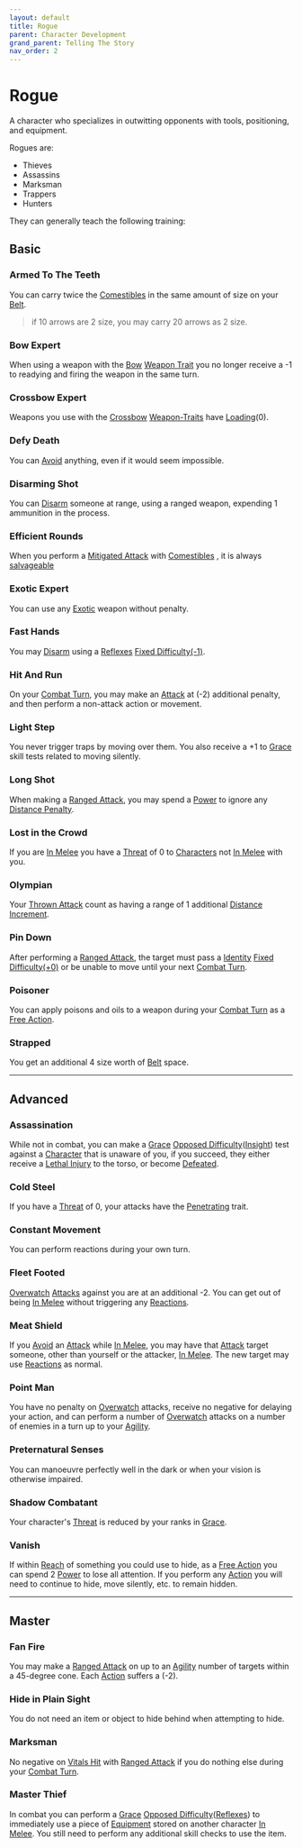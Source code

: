 ```yaml
---
layout: default
title: Rogue
parent: Character Development
grand_parent: Telling The Story
nav_order: 2
---
```

# Rogue
A character who specializes in outwitting opponents with tools, positioning, and equipment.

Rogues are: 
* Thieves
* Assassins
* Marksman
* Trappers
* Hunters

They can generally teach the following training:

## Basic

### Armed To The Teeth
You can carry twice the [Comestibles](Core/Comestibles.md) in the same amount of size on your [Belt](Storage#Belt). 

> if 10 arrows are 2 size, you may carry 20 arrows as 2 size.

### Bow Expert
When using a weapon with the [Bow](Core/Weapon-Traits.md#Bow) [Weapon Trait](Core/Weapons.md#[Weapon-Traits](Weapon-Traits)) you no longer receive a -1 to readying and firing the weapon in the same turn.
### Crossbow Expert
Weapons you use with the [Crossbow](Core/Weapon-Traits.md#Crossbow) [Weapon-Traits](Core/Weapon-Traits.md) have [Loading](Core/Terminology.md#Loading)(0).  

### Defy Death
You can [Avoid](Core/Reacting-To-Attacks.md#Avoid) anything, even if it would seem impossible.

### Disarming Shot
You can [Disarm](Core/Special-Combat-Actions.md#Disarm) someone at range, using a ranged weapon, expending 1 ammunition in the process.
### Efficient Rounds
When you perform a [Mitigated Attack](Core/Terminology.md#Mitigated%20Attack) with [Comestibles](Core/Comestibles.md) , it is always [salvageable](Core/Comestibles.md#Salvaging)
### Exotic Expert
You can use any [Exotic](Core/Weapons.md#Exotic) weapon without penalty.   
### Fast Hands
You may [Disarm](Core/Special-Combat-Actions.md#Disarm) using a [Reflexes](Core/Agility.md#Reflexes) [Fixed Difficulty(-1)](Core/Skills.md#Fixed%20Difficulty).

### Hit And Run
On your [Combat Turn](Core/Terminology.md#Combat%20Turn), you may make an [Attack](Core/Terminology.md#Attack) at (-2) additional penalty, and then perform a non-attack action or movement.

### Light Step
You never trigger traps by moving over them. You also receive a +1 to [Grace](Core/Agility.md#Grace) skill tests related to moving silently.

### Long Shot
When making a [Ranged Attack](Core/Terminology.md#Ranged%20Attack), you may spend a [Power](Core/Stats.md#Max%20Power) to ignore any [Distance Penalty](Core/Attack-Bonuses.md#Distance%20Penalty).

### Lost in the Crowd
If you are [In Melee](Core/Effects.md#In%20Melee) you have a [Threat](Core/Stats.md#Threat) of 0 to [Characters](Core/Terminology.md#Character) not [In Melee](Core/Effects.md#In%20Melee) with you.

### Olympian
Your [Thrown Attack](Core/Terminology.md#Thrown%20Attack) count as having a range of 1 additional [Distance Increment](Core/Movement.md#Distance%20Increments). 

### Pin Down
After performing a [Ranged Attack](Core/Terminology.md#Ranged%20Attack), the target must pass a [Identity](Core/Spirit.md#Identity) [Fixed Difficulty(+0)](Core/Skills.md#Fixed%20Difficulty) or be unable to move until your next [Combat Turn](Core/Terminology.md#Combat%20Turn).

### Poisoner
You can apply poisons and oils to a weapon during your [Combat Turn](Core/Terminology.md#Combat%20Turn) as a [Free Action](Core/Terminology.md#Free%20Action).

### Strapped
You get an additional 4 size worth of [Belt](Storage#Belt) space.


---

## Advanced

### Assassination
While not in combat, you can make a [Grace](Core/Agility.md#Grace) [Opposed Difficulty](Core/Skills.md#Opposed%20Difficulty)([Insight](Core/Intelligence.md#Insight)) test against a [Character](Core/Terminology.md#Character) that is unaware of you, if you succeed, they either receive a [Lethal Injury](Core/Injury.md#Lethal%20Injury) to the torso, or become [Defeated](Core/Effects.md#Defeated).

### Cold Steel
If you have a [Threat](Core/Stats.md#Threat) of 0, your attacks have the [Penetrating](Core/Weapon-Traits.md#Penetrating) trait.

### Constant Movement
You can perform reactions during your own turn.
### Fleet Footed
[Overwatch](Core/Special-Combat-Actions.md#Overwatch) [Attacks](Core/Terminology.md#Attack) against you are at an additional -2. You can get out of being [In Melee](Core/Effects.md#In%20Melee) without triggering any [Reactions](Core/Terminology.md#Reaction).

### Meat Shield
If you [Avoid](Core/Reacting-To-Attacks.md#Avoid) an [Attack](Core/Terminology.md#Attack) while [In Melee](Core/Effects.md#In%20Melee), you may have that [Attack](Core/Terminology.md#Attack) target someone, other than yourself or the attacker, [In Melee](Core/Effects.md#In%20Melee). The new target may use [Reactions](Core/Terminology.md#Reaction) as normal.

### Point Man
You have no penalty on [Overwatch](Core/Special-Combat-Actions.md#Overwatch) attacks, receive no negative for delaying your action, and can perform a number of [Overwatch](Core/Special-Combat-Actions.md#Overwatch) attacks on a number of enemies in a turn up to your [Agility](Core/Agility.md).

### Preternatural Senses
You can manoeuvre perfectly well in the dark or when your vision is otherwise impaired.

### Shadow Combatant
Your character's [Threat](Core/Stats.md#Threat) is reduced by your ranks in [Grace](Core/Agility.md#Grace).

### Vanish
If within [Reach](Core/Movement.md#Reach) of something you could use to hide, as a [Free Action](Core/Terminology.md#Free%20Action) you can spend 2 [Power](Core/Stats.md#Max%20Power) to lose all attention. If you perform any [Action](Core/Terminology.md#Action) you will need to continue to hide, move silently, etc. to remain hidden.


---

## Master

### Fan Fire
You may make a [Ranged Attack](Core/Terminology.md#Ranged%20Attack) on up to an [Agility](Core/Agility.md) number of targets within a 45-degree cone. Each [Action](Core/Terminology.md#Action) suffers a (-2).
### Hide in Plain Sight
You do not need an item or object to hide behind when attempting to hide.

### Marksman
No negative on [Vitals Hit](Core/Attacks.md#Vitals%20Hit) with [Ranged Attack](Core/Terminology.md#Ranged%20Attack) if you do nothing else during your [Combat Turn](Core/Terminology.md#Combat%20Turn).

### Master Thief
In combat you can perform a [Grace](Core/Agility.md#Grace) [Opposed Difficulty](Core/Skills.md#Opposed%20Difficulty)([Reflexes](Core/Agility.md#Reflexes)) to immediately use a piece of [Equipment](Core/Equipment.md) stored on another character [In Melee](Core/Effects.md#In%20Melee). You still need to perform any additional skill checks to use the item.


